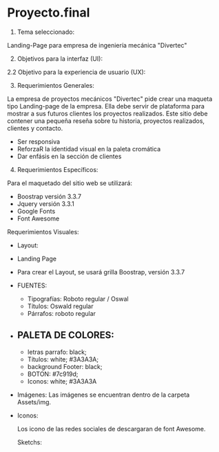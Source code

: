 # Proyecto.final


1. Tema seleccionado:

Landing-Page para empresa de ingeniería mecánica "Divertec"

2. Objetivos para la interfaz (UI):


2.2 Objetivo para la experiencia de usuario (UX):

3. Requerimientos Generales:

La empresa de proyectos mecánicos "Divertec" pide crear una maqueta tipo Landing-page de la empresa.
Ella debe servir de plataforma para mostrar a sus futuros clientes los proyectos realizados. Este sitio debe contener una pequeña reseña sobre tu historia, proyectos realizados, clientes y contacto.


- Ser responsiva
- ReforzaR la identidad visual en la paleta cromática
- Dar enfásis en la sección de clientes


4. Requerimientos Específicos:

Para el maquetado del sitio web se utilizará:

-	Boostrap versión 3.3.7
-	Jquery versión 3.3.1
-	Google Fonts
- Font Awesome

Requerimientos Visuales:

  - Layout:
  - Landing Page
   -  Para crear el Layout, se usará grilla Boostrap, versión 3.3.7

  - FUENTES:
    -	Tipografías: Roboto regular / Oswal
    -	Títulos: Oswald regular
    -	Párrafos: roboto regular

  -	PALETA DE COLORES:
    -
      - letras parrafo: black;
      - Títulos: white; #3A3A3A;
      - background Footer: black;
      - BOTON: #7c919d;
      - Iconos: white; #3A3A3A

  - Imágenes:
     Las imágenes se encuentran dentro de la carpeta Assets/img.

  - Iconos:

    Los icono de las redes sociales de descargaran de font Awesome.

    Sketchs:
